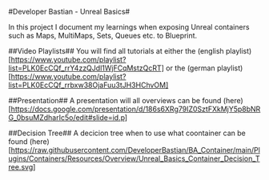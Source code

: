 #Developer Bastian - Unreal Basics#

In this project I document my learnings when exposing Unreal containers such as Maps, MultiMaps, Sets, Queues etc. to Blueprint.

##Video Playlists##
You will find all tutorials at either the (english playlist) [https://www.youtube.com/playlist?list=PLK0EcCQf_rrY4zzQJdl1WjFCqMstzQcRT] or the (german playlist)[https://www.youtube.com/playlist?list=PLK0EcCQf_rrbxw38OjaFuu3tJH3HChvOM]

##Presentation##
A presentation will all overviews can be found (here)[https://docs.google.com/presentation/d/186s6XRg79IZ0SztFXkMjY5p8bNRG_0bsuMZdharIc5o/edit#slide=id.p]

##Decision Tree##
A decicion tree when to use what coontainer can be found (here)[https://raw.githubusercontent.com/DeveloperBastian/BA_Container/main/Plugins/Containers/Resources/Overview/Unreal_Basics_Container_Decision_Tree.svg]

